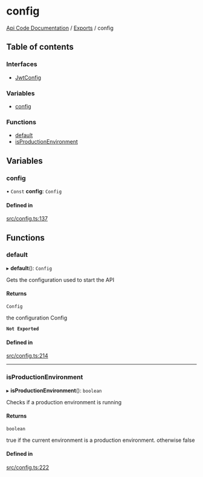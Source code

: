 # config
 
[Api Code Documentation](../README.md) / [Exports](../modules.md) / config

## Table of contents

### Interfaces

- [JwtConfig](../interfaces/config.JwtConfig.md)

### Variables

- [config](config.md#config)

### Functions

- [default](config.md#default)
- [isProductionEnvironment](config.md#isproductionenvironment)

## Variables

### config

• `Const` **config**: `Config`

#### Defined in

[src/config.ts:137](https://github.com/openkfw/TruBudget/blob/086d599/api/src/config.ts#L137)

## Functions

### default

▸ **default**(): `Config`

Gets the configuration used to start the API

#### Returns

`Config`

the configuration Config

**`Not Exported`**

#### Defined in

[src/config.ts:214](https://github.com/openkfw/TruBudget/blob/086d599/api/src/config.ts#L214)

___

### isProductionEnvironment

▸ **isProductionEnvironment**(): `boolean`

Checks if a production environment is running

#### Returns

`boolean`

true if the current environment is a production environment. otherwise false

#### Defined in

[src/config.ts:222](https://github.com/openkfw/TruBudget/blob/086d599/api/src/config.ts#L222)
